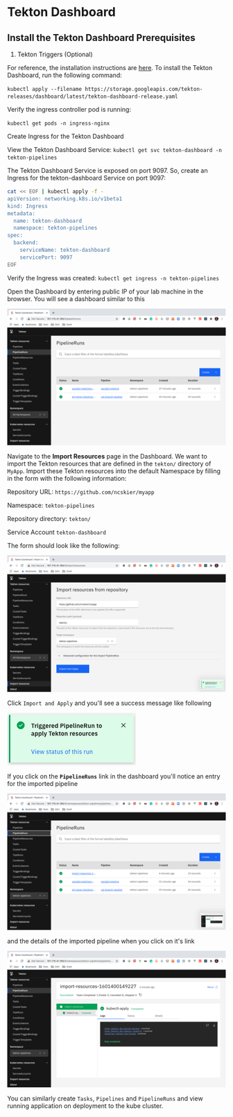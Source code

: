 # Tekton Dashboard

## Install the Tekton Dashboard Prerequisites

1. Tekton Triggers (Optional)

For reference, the installation instructions are [here](https://github.com/tektoncd/dashboard#install-dashboard). To install the Tekton Dashboard, run the following command:

`kubectl apply --filename https://storage.googleapis.com/tekton-releases/dashboard/latest/tekton-dashboard-release.yaml`

Verify the ingress controller pod is running:

`kubectl get pods -n ingress-nginx`

Create Ingress for the Tekton Dashboard

View the Tekton Dashboard Service: `kubectl get svc tekton-dashboard -n tekton-pipelines`

The Tekton Dashboard Service is exposed on port 9097. So, create an Ingress for the tekton-dashboard Service on port 9097:

```bash
cat << EOF | kubectl apply -f -
apiVersion: networking.k8s.io/v1beta1
kind: Ingress
metadata:
  name: tekton-dashboard
  namespace: tekton-pipelines
spec:
  backend:
    serviceName: tekton-dashboard
    servicePort: 9097
EOF
```

Verify the Ingress was created: `kubectl get ingress -n tekton-pipelines`

Open the Dashboard by entering public IP of your lab machine in the browser. You will see a dashboard similar to this

![Tekton Dashboard](assets/dashboard.png)

Navigate to the __Import Resources__ page in the Dashboard. We want to import the Tekton resources that are defined in the `tekton/` directory of `MyApp`. Import these Tekton resources into the default Namespace by filling in the form with the following information:

Repository URL: `https://github.com/ncskier/myapp`

Namespace: `tekton-pipelines`

Repository directory: `tekton/`

Service Account `tekton-dashboard`

The form should look like the following:

![Import Resource](assets/import-resource.png)

Click `Import and Apply` and you'll see a success message like following 

![Success](assets/import-res-success.png)

If you click on the __`PipelineRuns`__ link in the dashboard you'll notice an entry for the imported pipeline

![Imported Pipeline](assets/pipelinerun.png)

and the details of the imported pipeline when you click on it's link

![Pipeline Run Details](assets/imported-pipeline.png)

You can similarly create `Tasks`, `Pipelines` and `PipelineRuns` and view running application on deployment to the kube cluster.